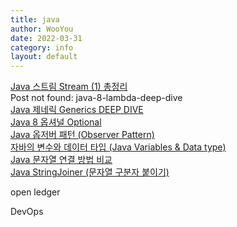 ```yaml
---
title: java
author: WooYou
date: 2022-03-31
category: info
layout: default
---
```

[Java 스트림 Stream (1) 총정리](https://futurecreator.github.io/2018/08/26/java-8-streams/)  
Post not found: java-8-lambda-deep-dive  
[Java 제네릭 Generics DEEP DIVE](https://futurecreator.github.io/2018/08/12/java-generics/)  
[Java 8 옵셔널 Optional](https://futurecreator.github.io/2018/08/14/java-8-optional/)  
[Java 옵저버 패턴 (Observer Pattern)](https://futurecreator.github.io/2018/06/04/java-observer-pattern/)  
[자바의 변수와 데이터 타입 (Java Variables & Data type)](https://futurecreator.github.io/2017/01/27/java-variable-data-type/)  
[Java 문자열 연결 방법 비교](https://futurecreator.github.io/2018/06/02/java-string-concatenation/)  
[Java StringJoiner (문자열 구분자 붙이기)](https://futurecreator.github.io/2018/06/02/java-string-joiner/)  


open ledger

DevOps 